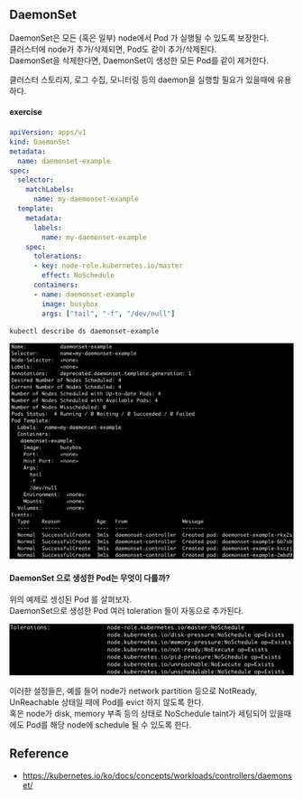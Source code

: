 ## DaemonSet
DaemonSet은 모든 (혹은 일부) node에서 Pod 가 실행될 수 있도록 보장한다.   
클러스터에 node가 추가/삭제되면, Pod도 같이 추가/삭제된다.   
DaemonSet을 삭제한다면, DaemonSet이 생성한 모든 Pod를 같이 제거한다.

클러스터 스토리지, 로그 수집, 모니터링 등의 daemon을 실행할 필요가 있을때에 유용하다.

#### exercise
~~~yaml
apiVersion: apps/v1
kind: DaemonSet
metadata:
  name: daemonset-example
spec:
  selector:
    matchLabels:
      name: my-daemonset-example
  template:
    metadata:
      labels:
        name: my-daemonset-example
    spec:
      tolerations:
      - key: node-role.kubernetes.io/master
        effect: NoSchedule
      containers:
      - name: daemonset-example
        image: busybox
        args: ["tail", "-f", "/dev/null"]
~~~

~~~
kubectl describe ds daemonset-example
~~~

![daemonset describe](./img/daemonset-describe.png)

#### DaemonSet 으로 생성한 Pod는 무엇이 다를까?
위의 예제로 생성된 Pod 를 살펴보자.  
DaemonSet으로 생성한 Pod 여러 toleration 들이 자동으로 추가된다.

![daemonset pod](./img/daemonset-pod.png)
  
이러한 설정들은, 예를 들어 node가 network partition 등으로 NotReady, UnReachable 상태일 때에 Pod를 evict 하지 않도록 한다.    
혹은 node가 disk, memory 부족 등의 상태로 NoSchedule taint가 세팅되어 있을때에도 Pod를 해당 node에 schedule 될 수 있도록 한다.


## Reference
- https://kubernetes.io/ko/docs/concepts/workloads/controllers/daemonset/